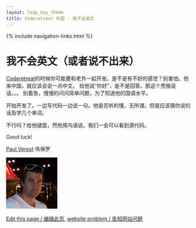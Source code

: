 ```yaml
---
layout: leap_day_theme
title: Coderetreat 中国 - 我不会英文
---
```


{% include navigation-links.html %}

# 我不会英文（或者说不出来）

[Coderetreat](index)的时候你可能要和老外一起开发。是不是有不好的感觉？别害怕。他来中国，就应该会说一点中文。
给他说“你好”，是不是回答。那这个秃猴说话。。。 别着急，慢慢的问问简单问题，为了知道他的国语水平。

开始开发了。一边写代码一边说一句。他是否听的懂，无所谓。但是应该猜你说的话及学几个单词。

不行吗？给他键盘，然他用鸟语说。我们一会可以看到源代码。

Good luck!

<a href="https://cn.linkedin.com/pub/paul-verest/10/645/105">Paul Verest</a> 伟保罗

![](images/people/Paul_Verest_140x140.jpg)

[Edit this page / 编辑此页](https://github.com/coderetreat-china/coderetreat-china.github.io/edit/master/survival-Chinese-for-developer.md),
[website problem / 告知网站问题](https://github.com/coderetreat-china/coderetreat-china.github.io/issues)
